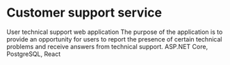 # Customer support service
User technical support web application
The purpose of the application is to provide an opportunity for users to report the presence of certain technical problems and receive answers from technical support.
ASP.NET Core, PostgreSQL, React
